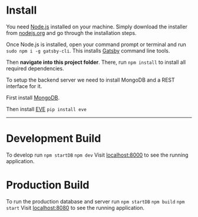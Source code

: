 # Install
You need [Node.js](https://nodejs.org) installed on your machine. Simply download the installer from [nodejs.org](https://nodejs.org) and go through the installation steps.

Once Node.js is installed, open your command prompt or terminal and run `sudo npm i -g gatsby-cli`. This installs [Gatsby](https://www.gatsbyjs.org/) command line tools. 

Then **navigate into this project folder**. There, run `npm install` to install all required dependencies.

To setup the backend server we need to install MongoDB and a REST interface for it.

First install [MongoDB](https://docs.mongodb.com/manual/administration/install-on-linux/).

Then install [EVE](http://docs.python-eve.org) `pip install eve`

---
# Development Build
To develop run
`npm startDB`
`npm dev`
Visit [localhost:8000](http://localhost:8000) to see the running application.


# Production Build
To run the production database and server run
`npm startDB`
`npm build`
`npm start`
Visit [localhost:8080](http://localhost:8080) to see the running application.



